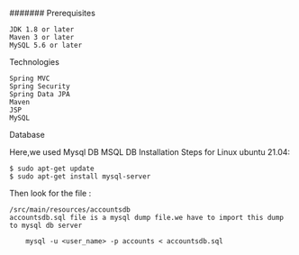 #######
Prerequisites

    JDK 1.8 or later
    Maven 3 or later
    MySQL 5.6 or later

Technologies

    Spring MVC
    Spring Security
    Spring Data JPA
    Maven
    JSP
    MySQL

Database

Here,we used Mysql DB MSQL DB Installation Steps for Linux ubuntu 21.04:

    $ sudo apt-get update
    $ sudo apt-get install mysql-server

Then look for the file :

    /src/main/resources/accountsdb
    accountsdb.sql file is a mysql dump file.we have to import this dump to mysql db server

        mysql -u <user_name> -p accounts < accountsdb.sql

